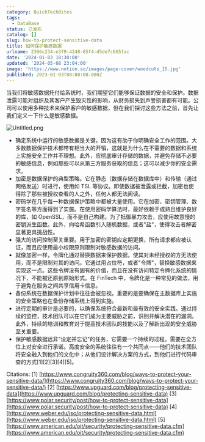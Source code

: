 ```yaml
---
category: QuickTechBites
tags:
  - DataBase
status: 已发布
catalog: []
slug: how-to-protect-sensitive-data
title: 如何保护敏感数据
urlname: 2396c234-e3f9-4248-85f4-d5de7c665fac
date: '2024-01-03 18:30:00'
updated: '2024-05-08 23:04:00'
image: 'https://www.notion.so/images/page-cover/woodcuts_15.jpg'
published: 2023-01-03T08:00:00.000Z
---
```


当我们将敏感数据托付给系统时，我们期望它们能够保证数据的安全和保护。数据泄露可能对组织及其客户产生毁灭性的影响，从财务损失到声誉损害都有可能。公司可以使用多种技术来保护客户的敏感数据，但在我们探讨这些方法之前，首先让我们定义一下什么是敏感数据。


![Untitled.png](https://prod-files-secure.s3.us-west-2.amazonaws.com/5d24fe63-e567-4804-86f9-9fdc62e13082/aa7e6578-50d6-4f37-a4e4-28071bd0fba3/Untitled.png?X-Amz-Algorithm=AWS4-HMAC-SHA256&X-Amz-Content-Sha256=UNSIGNED-PAYLOAD&X-Amz-Credential=ASIAZI2LB4664PHEGZ3B%2F20250202%2Fus-west-2%2Fs3%2Faws4_request&X-Amz-Date=20250202T213311Z&X-Amz-Expires=3600&X-Amz-Security-Token=IQoJb3JpZ2luX2VjEOr%2F%2F%2F%2F%2F%2F%2F%2F%2F%2FwEaCXVzLXdlc3QtMiJIMEYCIQDNlIXN6ML68TOUoJj9oTjwKyW11YSc%2BzxEmAjAN7k2wQIhAPnu3t29BJLg8E0HowDVzKXqm1%2BwFKDJDoKlDd8dVmdUKogECPP%2F%2F%2F%2F%2F%2F%2F%2F%2F%2FwEQABoMNjM3NDIzMTgzODA1IgxO44JLIajiWxsX9n4q3AMb2k7GkCrbf0yeE6qMxDoVd5TxF%2BLbWq15yU7vM%2BIPxVfaY0%2FpP7EqhNKn7VoFL2fOx2P44ecwetHrZFVmyi0gQXARqOldG1HdPceUNEE4n3MvkveeYlWjcrari5nqINzL78NOwsILy8NPvJertCGBLYASzmRgNxCdwVJp5rz0azQxVZGabu9Bf4%2BplVDDLYPrxsCxtibaTWVp3bHU3kGkOha5TxZyVEnPN7YrUiLhzy%2ByeecutKcnuGhRAc8ZuyJunK7p%2BmwqtADv1xdvrJ4HocjpOu3J8bhFQVx1uyv7rHISmSm5t845BCRV%2F5qVAAhr30%2FdGK%2FRKt0i5h8C5E193hwBazMbFGMR6ASOJX3vDHIzjLsfn9kWvLZ7PaM1V2SZoIIUwqlLAktfmN1x2LXDPQzF%2FZSxW6cjHmJ6lMi%2FXcfIbPuBlYKsZEZDQ5aWwTU%2BGVyE2lyoS7ptcyizbW%2FxOKvdj8l%2BMkx5xyLPW4cZkGMedGuVKbRGwFZHVHj%2FpzEBlnimB0jlB7CG4QI7VgJtgoj%2BcK4qMYAsWVa%2FXJZlNEY0327g7jIdlCUgOc%2Fwm7GpThyBI1Hq4XmoT9ryFImFPEI%2F9t5wCu7DVxrQyqPwEsGvhztsPrvhDYAhOjC92v68BjqkAUptZq4wEFn5QjfEjjTfa8q3FsDNMqk1CgttL0eAsPQul4UGRQcLnGzShWJJslrw8s9EEdqQjs%2Fn0UX325FfEKWF%2Bfs0hYI4NIRV%2FrHxgN%2BKT301mZ8HajuUHc3GQh2RGC3tDJQrwaPyIOPz2COJYiHyr%2FDO1oZanPfhmUae5xu4xKwPpaCg76qd7kkFyI5DZM6Y7klsENk6jEX5wvOzVo7dfBdD&X-Amz-Signature=8118262f9ecc227b6e79012458f1ea0a7a1501b9ef9c23a4b4d9cd6275740b11&X-Amz-SignedHeaders=host&x-id=GetObject)

- 确定系统中运行的敏感数据是关键，因为这有助于你明确安全工作的范围。大多数数据保护技术都带有相当大的开销，这就是为什么在不需要的数据和系统上实施安全工作并不理想。此外，应彻底审计存储的数据，并避免存储不必要的敏感信息，例如那些可以从第三方服务获取的信息；这可以减少你的安全需求。
- 加密是数据保护的典型策略。它在静态（数据存储在数据库中）和传输（通过网络发送）时进行，使用如 TSL 等协议。即使数据被泄露或拦截，加密也使得除了那些被授权查看的人之外，任何人都无法阅读。
- 密码学在几乎每一种数据保护策略中都被大量使用。它在加密、密钥管理、数字签名等方面得到了实施。在使用密码学算法时，最好依赖于成熟且维护良好的库，如 OpenSSL，而不是自己构建。为了抵御暴力攻击，应使用故意慢的密钥派生函数。此外，向哈希函数引入随机数据，或者"盐"，使得攻击者解密显著更具挑战性。
- 强大的访问控制至关重要。用于加密的密钥应定期更换，所有请求都应被认证，而且应使用最小权限原则限制对敏感数据的访问。
- 就像加密一样，令牌化通过替换数据来保护数据，使其对未经授权的方无法使用，而不是限制对其的访问。它通过用占位符，或者"令牌"，替换敏感数据来实现这一点。这些令牌没有固有的价值，而且在没有访问特定令牌化系统的情况下，不能被还原到原始形式。在 FinTech 中，令牌化是一种常见的做法，用于避免在服务之间共享信用卡信息。
- 备份系统在数据保护计划中往往会被忽视。重要的是要确保在主数据库上实施的安全策略也在备份存储系统上得到实施。
- 进行定期的审计是必要的，以确保系统符合最新和最有效的安全实践。通过持续的监控，技术团队可以在它们成为主要威胁之前，识别并解决潜在的漏洞。此外，持续的培训和教育对于提高技术团队的技能以及了解新出现的安全威胁至关重要。
- 保护敏感数据远非"设定并忘记"的任务，它需要一个持续的过程，需要在全方位上对安全进行承诺。高度安全的系统往往有一个共同点——他们的技术团队将安全融入到他们的文化中；从他们设计解决方案的方式，到他们进行代码审查的方式[1][2][3][4][5]。

Citations:
[1] [https://www.congruity360.com/blog/ways-to-protect-your-sensitive-data/](https://www.congruity360.com/blog/ways-to-protect-your-sensitive-data/)
[2] [https://www.upguard.com/blog/protecting-sensitive-data](https://www.upguard.com/blog/protecting-sensitive-data)
[3] [https://www.polar.security/post/how-to-protect-sensitive-data](https://www.polar.security/post/how-to-protect-sensitive-data)
[4] [https://www.weber.edu/iso/protecting-sensitive-data.html](https://www.weber.edu/iso/protecting-sensitive-data.html)
[5] [https://www.american.edu/oit/security/protecting-sensitive-data.cfm](https://www.american.edu/oit/security/protecting-sensitive-data.cfm)


